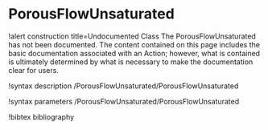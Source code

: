 <!-- MOOSE Documentation Stub: Remove this when content is added. -->

# PorousFlowUnsaturated

!alert construction title=Undocumented Class
The PorousFlowUnsaturated has not been documented. The content contained on this page
includes the basic documentation associated with an Action; however, what is contained is
ultimately determined by what is necessary to make the documentation clear for users.

!syntax description /PorousFlowUnsaturated/PorousFlowUnsaturated

!syntax parameters /PorousFlowUnsaturated/PorousFlowUnsaturated

!bibtex bibliography
